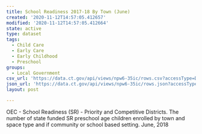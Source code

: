 ```yaml
---
title: School Readiness 2017-18 By Town (June)
created: '2020-11-12T14:57:05.412657'
modified: '2020-11-12T14:57:05.412664'
state: active
type: dataset
tags:
  - Child Care
  - Early Care
  - Early Childhood
  - Preschool
groups:
  - Local Government
csv_url: 'https://data.ct.gov/api/views/npw6-35ic/rows.csv?accessType=DOWNLOAD'
json_url: 'https://data.ct.gov/api/views/npw6-35ic/rows.json?accessType=DOWNLOAD'
layout: post

---
```

OEC - School Readiness (SR) - Priority and Competitive Districts. The number of state funded SR preschool age children enrolled by town and space type and if community or school based setting. June, 2018
